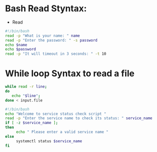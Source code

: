 # Bash Read Styntax:

- Read <options> <arguments>

```bash
#!/bin/bash
read -p "What is your name: " name
read -p "Enter the password: " -s password
echo $name
echo $password
read -p "It will timeout in 3 seconds: " -t 10
```

# While loop Syntax to read a file

```bash
while read -r line;
do
   echo "$line";
done < input.file
```

```bash
#!/bin/bash
echo "Welcome to service status check script "
read -p "Enter the service name to check its status: " service_name
if [ -z $service_name ];
then
     echo " Please enter a valid service name "
else
     systemctl status $service_name
fi
```

